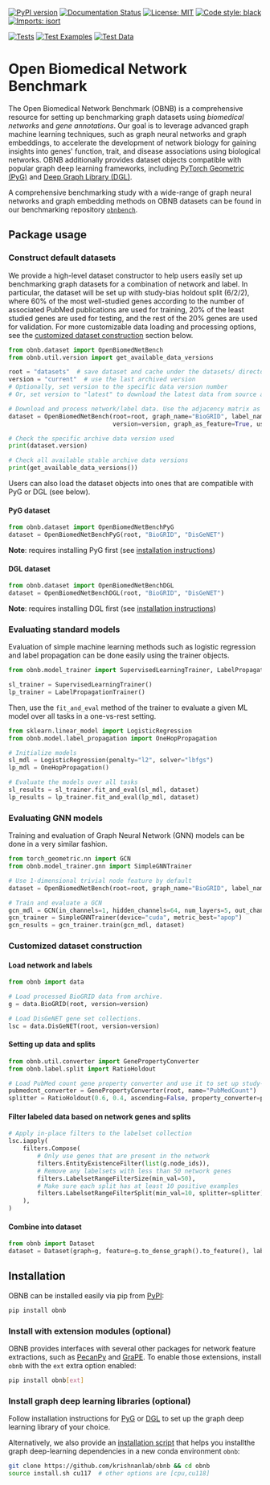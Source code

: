 [![PyPI version](https://badge.fury.io/py/obnb.svg)](https://badge.fury.io/py/obnb)
[![Documentation Status](https://readthedocs.org/projects/obnb/badge/?version=latest)](https://obnb.readthedocs.io/en/latest/?badge=latest)
[![License: MIT](https://img.shields.io/badge/License-MIT-yellow.svg)](https://opensource.org/licenses/MIT)
[![Code style: black](https://img.shields.io/badge/code%20style-black-000000.svg)](https://github.com/psf/black)
[![Imports: isort](https://img.shields.io/badge/%20imports-isort-%231674b1?style=flat&labelColor=ef8336)](https://pycqa.github.io/isort/)

[![Tests](https://github.com/krishnanlab/obnb/actions/workflows/tests.yml/badge.svg)](https://github.com/krishnanlab/obnb/actions/workflows/tests.yml)
[![Test Examples](https://github.com/krishnanlab/obnb/actions/workflows/examples.yml/badge.svg)](https://github.com/krishnanlab/obnb/actions/workflows/examples.yml)
[![Test Data](https://github.com/krishnanlab/obnb/actions/workflows/test_data.yml/badge.svg)](https://github.com/krishnanlab/obnb/actions/workflows/test_data.yml)

# Open Biomedical Network Benchmark

The Open Biomedical Network Benchmark (OBNB) is a comprehensive resource for setting up benchmarking graph datasets using _biomedical networks_ and _gene annotations_.
Our goal is to leverage advanced graph machine learning techniques, such as graph neural networks and graph embeddings, to accelerate the development of network biology for gaining insights into genes' function, trait, and disease associations using biological networks.
OBNB additionally provides dataset objects compatible with popular graph deep learning frameworks, including [PyTorch Geometric (PyG)](https://github.com/pyg-team/pytorch_geometric) and [Deep Graph Library (DGL)](https://github.com/dmlc/dgl).

A comprehensive benchmarking study with a wide-range of graph neural networks and graph embedding methods on OBNB datasets can be found in our benchmarking repository [`obnbench`](https://github.com/krishnanlab/obnbench).

## Package usage

### Construct default datasets

We provide a high-level dataset constructor to help users easily set up benchmarking graph datasets
for a combination of network and label. In particular, the dataset will be set up with study-bias
holdout split (6/2/2), where 60% of the most well-studied genes according to the number of
associated PubMed publications are used for training, 20% of the least studied genes are used for
testing, and the rest of the 20% genes are used for validation. For more customizable data loading
and processing options, see the [customized dataset construction](#customized-dataset-construction)
section below.

```python
from obnb.dataset import OpenBiomedNetBench
from obnb.util.version import get_available_data_versions

root = "datasets"  # save dataset and cache under the datasets/ directory
version = "current"  # use the last archived version
# Optionally, set version to the specific data version number
# Or, set version to "latest" to download the latest data from source and process it from scratch

# Download and process network/label data. Use the adjacency matrix as the ML feature
dataset = OpenBiomedNetBench(root=root, graph_name="BioGRID", label_name="DisGeNET",
                             version=version, graph_as_feature=True, use_dense_graph=True)

# Check the specific archive data version used
print(dataset.version)

# Check all available stable archive data versions
print(get_available_data_versions())
```

Users can also load the dataset objects into ones that are compatible with PyG or DGL (see below).

#### PyG dataset

```python
from obnb.dataset import OpenBiomedNetBenchPyG
dataset = OpenBiomedNetBenchPyG(root, "BioGRID", "DisGeNET")
```

**Note**: requires installing PyG first (see [installation instructions](https://pytorch-geometric.readthedocs.io/en/latest/install/installation.html))

#### DGL dataset

```python
from obnb.dataset import OpenBiomedNetBenchDGL
dataset = OpenBiomedNetBenchDGL(root, "BioGRID", "DisGeNET")
```

**Note**: requires installing DGL first (see [installation instructions](https://www.dgl.ai/pages/start.html))

### Evaluating standard models

Evaluation of simple machine learning methods such as logistic regression and label propagation
can be done easily using the trainer objects.

```python
from obnb.model_trainer import SupervisedLearningTrainer, LabelPropagationTrainer

sl_trainer = SupervisedLearningTrainer()
lp_trainer = LabelPropagationTrainer()
```

Then, use the `fit_and_eval` method of the trainer to evaluate a given ML model over all tasks
in a one-vs-rest setting.

```python
from sklearn.linear_model import LogisticRegression
from obnb.model.label_propagation import OneHopPropagation

# Initialize models
sl_mdl = LogisticRegression(penalty="l2", solver="lbfgs")
lp_mdl = OneHopPropagation()

# Evaluate the models over all tasks
sl_results = sl_trainer.fit_and_eval(sl_mdl, dataset)
lp_results = lp_trainer.fit_and_eval(lp_mdl, dataset)
```

### Evaluating GNN models

Training and evaluation of Graph Neural Network (GNN) models can be done in a very similar fashion.

```python
from torch_geometric.nn import GCN
from obnb.model_trainer.gnn import SimpleGNNTrainer

# Use 1-dimensional trivial node feature by default
dataset = OpenBiomedNetBench(root=root, graph_name="BioGRID", label_name="DisGeNET", version=version)

# Train and evaluate a GCN
gcn_mdl = GCN(in_channels=1, hidden_channels=64, num_layers=5, out_channels=n_tasks)
gcn_trainer = SimpleGNNTrainer(device="cuda", metric_best="apop")
gcn_results = gcn_trainer.train(gcn_mdl, dataset)
```

### Customized dataset construction

#### Load network and labels

```python
from obnb import data

# Load processed BioGRID data from archive.
g = data.BioGRID(root, version=version)

# Load DisGeNET gene set collections.
lsc = data.DisGeNET(root, version=version)
```

#### Setting up data and splits

```python
from obnb.util.converter import GenePropertyConverter
from obnb.label.split import RatioHoldout

# Load PubMed count gene property converter and use it to set up study-bias holdout split
pubmedcnt_converter = GenePropertyConverter(root, name="PubMedCount")
splitter = RatioHoldout(0.6, 0.4, ascending=False, property_converter=pubmedcnt_converter)
```

#### Filter labeled data based on network genes and splits

```python
# Apply in-place filters to the labelset collection
lsc.iapply(
    filters.Compose(
        # Only use genes that are present in the network
        filters.EntityExistenceFilter(list(g.node_ids)),
        # Remove any labelsets with less than 50 network genes
        filters.LabelsetRangeFilterSize(min_val=50),
        # Make sure each split has at least 10 positive examples
        filters.LabelsetRangeFilterSplit(min_val=10, splitter=splitter),
    ),
)
```

#### Combine into dataset

```python
from obnb import Dataset
dataset = Dataset(graph=g, feature=g.to_dense_graph().to_feature(), label=lsc, splitter=splitter)
```

## Installation

OBNB can be installed easily via pip from [PyPI](https://pypi.org/project/obnb/):

```bash
pip install obnb
```

### Install with extension modules (optional)

OBNB provides interfaces with several other packages for network feature extractions, such as
[PecanPy](https://github.com/krishnanlab/PecanPy) and [GraPE](https://github.com/AnacletoLAB/grape).
To enable those extensions, install `obnb` with the `ext` extra option enabled:

```bash
pip install obnb[ext]
```

### Install graph deep learning libraries (optional)

Follow installation instructions for [PyG](https://pytorch-geometric.readthedocs.io/en/latest/install/installation.html) or [DGL](https://www.dgl.ai/pages/start.html) to set up the graph deep learning library of your choice.

Alternatively, we also provide an [installation script](install.sh) that helps you installthe graph deep-learning dependencies in a new conda environment `obnb`:

```bash
git clone https://github.com/krishnanlab/obnb && cd obnb
source install.sh cu117  # other options are [cpu,cu118]
```
